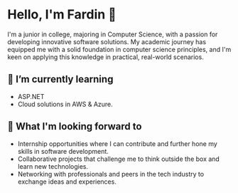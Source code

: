 # Hello, I'm Fardin 👋

I'm a junior in college, majoring in Computer Science, with a passion for developing innovative software solutions. My academic journey has equipped me with a solid foundation in computer science principles, and I'm keen on applying this knowledge in practical, real-world scenarios.

## 🌱 I’m currently learning

- ASP.NET
- Cloud solutions in AWS & Azure.

## 💼 What I'm looking forward to

- Internship opportunities where I can contribute and further hone my skills in software development.
- Collaborative projects that challenge me to think outside the box and learn new technologies.
- Networking with professionals and peers in the tech industry to exchange ideas and experiences.

